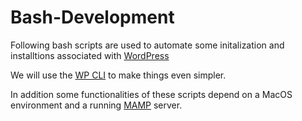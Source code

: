 # Bash-Development

Following bash scripts are used to automate some initalization and installtions associated with [WordPress](https://wordpress.org/)

We will use the [WP CLI](https://wp-cli.org/de/) to make things even simpler.

In addition some functionalities of these scripts depend on a MacOS environment and a running [MAMP](https://www.mamp.info/de/mamp/mac/) server.
